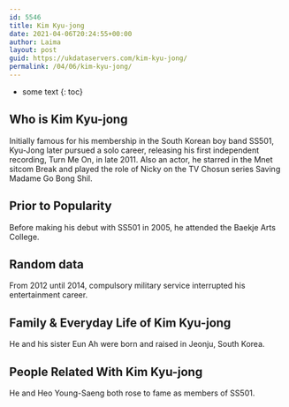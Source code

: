 ```yaml
---
id: 5546
title: Kim Kyu-jong
date: 2021-04-06T20:24:55+00:00
author: Laima
layout: post
guid: https://ukdataservers.com/kim-kyu-jong/
permalink: /04/06/kim-kyu-jong/
---
```


* some text
{: toc}


## Who is Kim Kyu-jong
                  
                  
                  
Initially famous for his membership in the South Korean boy band SS501, Kyu-Jong later pursued a solo career, releasing his first independent recording, Turn Me On, in late 2011. Also an actor, he starred in the Mnet sitcom Break and played the role of Nicky on the TV Chosun series Saving Madame Go Bong Shil.
                  
              
            
              
            
                
                
                
## Prior to Popularity
                  
                  
                  
Before making his debut with SS501 in 2005, he attended the Baekje Arts College.
                  
              
            
              
            
                
                
                
## Random data
                  
                  
                  
From 2012 until 2014, compulsory military service interrupted his entertainment career.
                  
              
            
              
            
                
                
                
## Family & Everyday Life of Kim Kyu-jong
                  
                  
                  
He and his sister Eun Ah were born and raised in Jeonju, South Korea.
                  
              
            
              
            
                
                
                
## People Related With Kim Kyu-jong
                  
                  
                  
He and Heo Young-Saeng both rose to fame as members of SS501.
                  
              
            
              
            
                
              
            
              
              
            
            
              
            
          
          
          